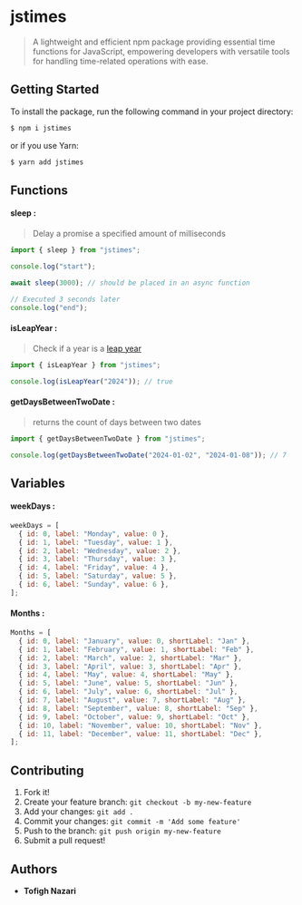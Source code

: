 # jstimes

> A lightweight and efficient npm package providing essential time functions for JavaScript, empowering developers with versatile tools for handling time-related operations with ease.

## Getting Started

To install the package, run the following command in your project directory:

```sh
$ npm i jstimes
```

or if you use Yarn:

```sh
$ yarn add jstimes
```

## Functions

#### sleep :

> Delay a promise a specified amount of milliseconds

```js
import { sleep } from "jstimes";

console.log("start");

await sleep(3000); // should be placed in an async function

// Executed 3 seconds later
console.log("end");
```

#### isLeapYear :

> Check if a year is a [leap year](https://en.wikipedia.org/wiki/Leap_year)

```js
import { isLeapYear } from "jstimes";

console.log(isLeapYear("2024")); // true
```

#### getDaysBetweenTwoDate :

> returns the count of days between two dates

```js
import { getDaysBetweenTwoDate } from "jstimes";

console.log(getDaysBetweenTwoDate("2024-01-02", "2024-01-08")); // 7
```

## Variables

#### weekDays :

```js
weekDays = [
  { id: 0, label: "Monday", value: 0 },
  { id: 1, label: "Tuesday", value: 1 },
  { id: 2, label: "Wednesday", value: 2 },
  { id: 3, label: "Thursday", value: 3 },
  { id: 4, label: "Friday", value: 4 },
  { id: 5, label: "Saturday", value: 5 },
  { id: 6, label: "Sunday", value: 6 },
];
```

#### Months :

```js
Months = [
  { id: 0, label: "January", value: 0, shortLabel: "Jan" },
  { id: 1, label: "February", value: 1, shortLabel: "Feb" },
  { id: 2, label: "March", value: 2, shortLabel: "Mar" },
  { id: 3, label: "April", value: 3, shortLabel: "Apr" },
  { id: 4, label: "May", value: 4, shortLabel: "May" },
  { id: 5, label: "June", value: 5, shortLabel: "Jun" },
  { id: 6, label: "July", value: 6, shortLabel: "Jul" },
  { id: 7, label: "August", value: 7, shortLabel: "Aug" },
  { id: 8, label: "September", value: 8, shortLabel: "Sep" },
  { id: 9, label: "October", value: 9, shortLabel: "Oct" },
  { id: 10, label: "November", value: 10, shortLabel: "Nov" },
  { id: 11, label: "December", value: 11, shortLabel: "Dec" },
];
```

## Contributing

1.  Fork it!
2.  Create your feature branch: `git checkout -b my-new-feature`
3.  Add your changes: `git add .`
4.  Commit your changes: `git commit -m 'Add some feature'`
5.  Push to the branch: `git push origin my-new-feature`
6.  Submit a pull request!

## Authors

- **Tofigh Nazari**
